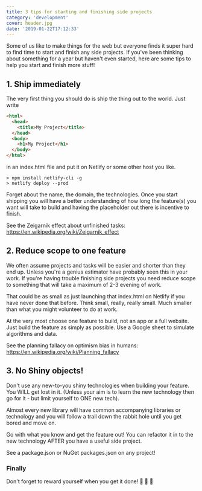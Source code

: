 ```yaml
---
title: 3 tips for starting and finishing side projects
category: 'development'
cover: header.jpg
date: '2019-01-22T17:12:33'
---
```


Some of us like to make things for the web but everyone finds it super hard to find time to start and finish any side projects. If you've been thinking about something for a year but haven't even started, here are some tips to help you start and finish more stuff!

## 1. Ship immediately

The very first thing you should do is ship the thing out to the world. Just write

```html
<html>
  <head>
    <title>My Project</title>
  </head>
  <body>
    <h1>My Project</h1>
  </body>
</html>
```

in an index.html file and put it on Netlify or some other host you like.

```shell
> npm install netlify-cli -g
> netlify deploy --prod
```

Forget about the name, the domain, the technologies. Once you start shipping you will have a better understanding of how long the feature(s) you want will take to build and having the placeholder out there is incentive to finish.

See the Zeigarnik effect about unfinished tasks: <https://en.wikipedia.org/wiki/Zeigarnik_effect>

## 2. Reduce scope to one feature

We often assume projects and tasks will be easier and shorter than they end up. Unless you're a genius estimator have probably seen this in your work. If you're having trouble finishing side projects you need reduce scope to something that will take a maximum of 2-3 evening of work.

That could be as small as just launching that index.html on Netlify if you have never done that before. Think small, really, really small. Much smaller than what you might volunteer to do at work.

At the very most choose one feature to build, not an app or a full website. Just build the feature as simply as possible. Use a Google sheet to simulate algorithms and data.

See the planning fallacy on optimism bias in humans:
<https://en.wikipedia.org/wiki/Planning_fallacy>

## 3. No Shiny objects!

Don't use any new-to-you shiny technologies when building your feature. You WILL get lost in it. (Unless your aim is to learn the new technology then go for it - but limit yourself to ONE new tech).

Almost every new library will have common accompanying libraries or technology and you will follow a trail down the rabbit hole until you get bored and move on.

Go with what you know and get the feature out! You can refactor it in to the new technology AFTER you have a useful side project.

See a package.json or NuGet packages.json on any project!

### Finally

Don't forget to reward yourself when you get it done! 🍷 🍫 🥕

